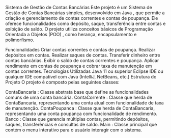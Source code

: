 


Sistema de Gestão de Contas Bancárias
Este projeto é um Sistema de Gestão de Contas Bancárias simples, desenvolvido em Java , que permite a criação e gerenciamento de contas correntes e contas de poupança. Ele oferece funcionalidades como depósito, saque, transferência entre contas e exibição de saldo. O projeto utiliza conceitos básicos de Programação Orientada a Objetos (POO) , como herança, encapsulamento e polimorfismo.

Funcionalidades
Criar contas correntes e contas de poupança.
Realizar depósitos em contas.
Realizar saques de contas.
Transferir dinheiro entre contas bancárias.
Exibir o saldo de contas correntes e poupança.
Aplicar rendimento em contas de poupança e cobrar taxa de manutenção em contas correntes.
Tecnologias Utilizadas
Java 11 ou superior
Eclipse IDE ou qualquer IDE compatível com Java (IntelliJ, NetBeans, etc.)
Estrutura do Projeto
O projeto é composto pelas seguintes classes:

ContaBancaria : Classe abstrata base que define as funcionalidades comuns de uma conta bancária.
ContaCorrente : Classe que herda de ContaBancaria, representando uma conta atual com funcionalidade de taxa de manutenção.
ContaPoupanca : Classe que herda de ContaBancaria, representando uma conta poupança com funcionalidade de rendimento.
Banco : Classe que gerencia múltiplas contas, permitindo depósitos, saques, transferências e consultas de saldo.
Main : Classe principal que contém o menu interativo para o usuário interagir com o sistema.
